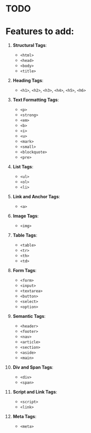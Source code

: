 # TODO

# Features to add:
1. **Structural Tags**:
   - `<html>`
   - `<head>`
   - `<body>`
   - `<title>`

2. **Heading Tags**:
   - `<h1>`, `<h2>`, `<h3>`, `<h4>`, `<h5>`, `<h6>`

3. **Text Formatting Tags**:
   - `<p>`
   - `<strong>`
   - `<em>`
   - `<b>`
   - `<i>`
   - `<u>`
   - `<mark>`
   - `<small>`
   - `<blockquote>`
   - `<pre>`

4. **List Tags**:
   - `<ul>`
   - `<ol>`
   - `<li>`

5. **Link and Anchor Tags**:
   - `<a>`

6. **Image Tags**:
   - `<img>`

7. **Table Tags**:
   - `<table>`
   - `<tr>`
   - `<th>`
   - `<td>`

8. **Form Tags**:
   - `<form>`
   - `<input>`
   - `<textarea>`
   - `<button>`
   - `<select>`
   - `<option>`

9. **Semantic Tags**:
   - `<header>`
   - `<footer>`
   - `<nav>`
   - `<article>`
   - `<section>`
   - `<aside>`
   - `<main>`

10. **Div and Span Tags**:
    - `<div>`
    - `<span>`

11. **Script and Link Tags**:
    - `<script>`
    - `<link>`

12. **Meta Tags**:
    - `<meta>`
